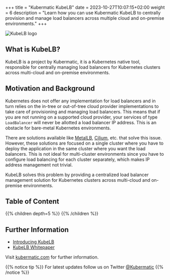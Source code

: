 +++
title = "Kubermatic KubeLB"
date = 2023-10-27T10:07:15+02:00
weight = 6
description = "Learn how you can use Kubermatic KubeLB to centrally provision and manage load balancers across multiple cloud and on-premise environments."
+++

![KubeLB logo](/img/kubelb/common/logo.png?classes=logo-height)

## What is KubeLB?

KubeLB is a project by Kubermatic, it is a Kubernetes native tool, responsible for centrally managing load balancers for Kubernetes clusters across multi-cloud and on-premise environments.

## Motivation and Background

Kubernetes does not offer any implementation for load balancers and in turn relies on the in-tree or out-of-tree cloud provider implementations to take care of provisioning and managing load balancers. This means that if you are not running on a supported cloud provider, your services of type `LoadBalancer` will never be allotted a load balancer IP address. This is an obstacle for bare-metal Kubernetes environments.

There are solutions available like [MetalLB][2], [Cilium][3], etc. that solve this issue. However, these solutions are focused on a single cluster where you have to deploy the application in the same cluster where you want the load balancers. This is not ideal for multi-cluster environments since you have to configure load balancing for each cluster separately, which makes IP address management not trivial.

KubeLB solves this problem by providing a centralized load balancer management solution for Kubernetes clusters across multi-cloud and on-premise environments.

[2]: https://metallb.universe.tf
[3]: https://cilium.io/use-cases/load-

## Table of Content

{{% children depth=5 %}}
{{% /children %}}

## Further Information

- [Introducing KubeLB](https://www.kubermatic.com/products/kubelb/)
- [KubeLB Whitepaper](https://www.kubermatic.com/static/KubeLB-Cloud-Native-Multi-Tenant-Load-Balancer.pdf)

Visit [kubermatic.com](https://www.kubermatic.com/) for further information.

{{% notice tip %}}
For latest updates follow us on Twitter [@Kubermatic](https://twitter.com/Kubermatic)
{{% /notice %}}
